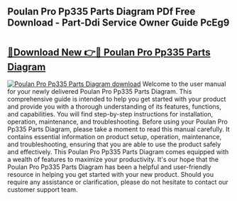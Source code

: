 ## Poulan Pro Pp335 Parts Diagram PDf Free Download - Part-Ddi Service Owner Guide PcEg9

# <h2><a href="http://dfs0ttd.blite.top/?on=Poulan+Pro+Pp335+Parts+Diagram">🔗Download New 👉🔴 Poulan Pro Pp335 Parts Diagram</a></h2>

[![Poulan Pro Pp335 Parts Diagram download](https://i.imgur.com/lujVjoI.png)](http://dfs0ttd.blite.top/?on=Poulan+Pro+Pp335+Parts+Diagram)
Welcome to the user manual for your newly delivered Poulan Pro Pp335 Parts Diagram. This comprehensive guide is intended to help you get started with your product and provide you with a thorough understanding of its features, functions, and capabilities. You will find step-by-step instructions for installation, operation, maintenance, and troubleshooting. Before using your Poulan Pro Pp335 Parts Diagram, please take a moment to read this manual carefully. It contains essential information on product setup, operation, maintenance, and troubleshooting, ensuring that you are able to use the product safely and effectively. This Poulan Pro Pp335 Parts Diagram comes equipped with a wealth of features to maximize your productivity. It's our hope that the Poulan Pro Pp335 Parts Diagram has been a helpful and user-friendly resource in helping you get started with your new product. Should you require any assistance or clarification, please do not hesitate to contact our customer support team.
